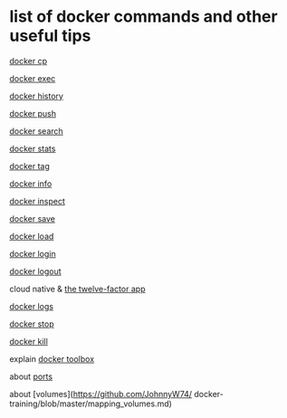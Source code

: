 # list of docker commands and other useful tips

[docker cp](https://docs.docker.com/engine/reference/commandline/cp/) 

[docker exec](https://docs.docker.com/engine/reference/commandline/exec/)
 
[docker history](https://docs.docker.com/engine/reference/commandline/history/)
 
[docker push](https://docs.docker.com/engine/reference/commandline/push/)
 
[docker search](https://docs.docker.com/engine/reference/commandline/search/)
 
[docker stats](https://docs.docker.com/engine/reference/commandline/stats/)
 
[docker tag](https://docs.docker.com/engine/reference/commandline/tag/)
 
[docker info](https://docs.docker.com/engine/reference/commandline/info/)
 
[docker inspect](https://docs.docker.com/engine/reference/commandline/inspect/) 


[docker save](https://docs.docker.com/engine/reference/commandline/save/) 

[docker load](https://docs.docker.com/engine/reference/commandline/load/) 


[docker login](https://docs.docker.com/engine/reference/commandline/login/) 

[docker logout](https://docs.docker.com/engine/reference/commandline/logout/) 


cloud native & [the twelve-factor app](https://12factor.net/) 

[docker logs](https://docs.docker.com/engine/reference/commandline/logs/) 


[docker stop](https://docs.docker.com/engine/reference/commandline/stop/) 

[docker kill](https://docs.docker.com/engine/reference/commandline/kill/) 


explain [docker toolbox](https://docs.docker.com/toolbox/toolbox_install_windows/)

about [ports](https://github.com/JohnnyW74/docker-training/blob/master/ports.md)

about [volumes](https://github.com/JohnnyW74/
docker-training/blob/master/mapping_volumes.md)
